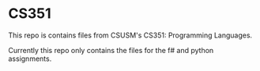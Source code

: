# CS351
This repo is contains files from CSUSM's CS351: Programming Languages.

Currently this repo only contains the files for the f# and python assignments.

